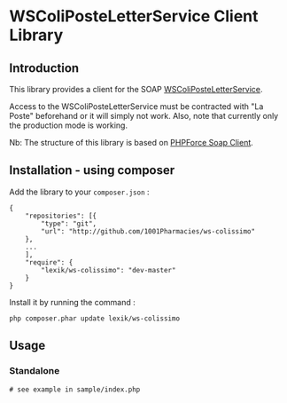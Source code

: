 WSColiPosteLetterService Client Library
=======================================

## Introduction

This library provides a client for the SOAP
[WSColiPosteLetterService](https://www.coliposte.fr/pro/docs/docutheque/divers/socolissimo/integrationwsshipping.pdf).

Access to the WSColiPosteLetterService must be contracted with "La Poste" beforehand or
it will simply not work. Also, note that currently only the production mode is working.

Nb: The structure of this library is based on
[PHPForce Soap Client](https://github.com/phpforce/soap-client).

## Installation - using composer

Add the library to your `composer.json` :

```
{
    "repositories": [{
        "type": "git",
        "url": "http://github.com/1001Pharmacies/ws-colissimo"
    },
    ...
    ],
    "require": {
        "lexik/ws-colissimo": "dev-master"
    }
}
```
Install it by running the command :

```
php composer.phar update lexik/ws-colissimo
```

## Usage

### Standalone

```
# see example in sample/index.php
```
